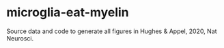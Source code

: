 # microglia-eat-myelin
Source data and code to generate all figures in Hughes &amp; Appel, 2020, Nat Neurosci.